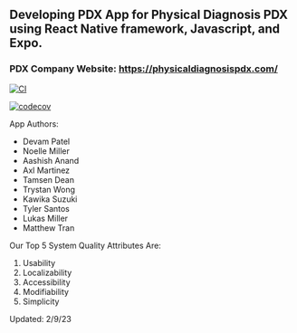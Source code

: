## Developing PDX App for Physical Diagnosis PDX using React Native framework, Javascript, and Expo.

### PDX Company Website: https://physicaldiagnosispdx.com/

[![CI](https://github.com/upcs/cs341-spring-2022-diagnosis/actions/workflows/main.yml/badge.svg?branch=master&event=push)](https://github.com/upcs/cs341-spring-2022-diagnosis/actions/workflows/main.yml)

[![codecov](https://codecov.io/gh/upcs/cs341-spring-2022-diagnosis/branch/master/graph/badge.svg?token=3RL7cVKmmv)](https://codecov.io/gh/upcs/cs341-spring-2022-diagnosis)

App Authors: 
- Devam Patel
- Noelle Miller
- Aashish Anand
- Axl Martinez 
- Tamsen Dean
- Trystan Wong
- Kawika Suzuki
- Tyler Santos
- Lukas Miller
- Matthew Tran

Our Top 5 System Quality Attributes Are:
1) Usability
2) Localizability 
3) Accessibility
4) Modifiability
5) Simplicity

Updated: 2/9/23
